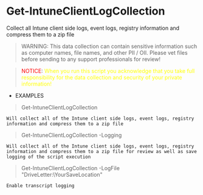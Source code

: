 # Get-IntuneClientLogCollection

Collect all Intune client side logs, event logs, registry information and compress them to a zip file

> WARNING: This data collection can contain sensitive information such as computer names, file names, and other PII / OII. Please vet files before sending to any support professionals for review!

> <span style="color:red">NOTICE</span>: <span style="color:yellow"> When you run this script you acknowledge that you take full responsibility for the data collection and security of your private information!</span>

- EXAMPLES
  
> Get-IntuneClientLogCollection

    Will collect all of the Intune client side logs, event logs, registry information and compress them to a zip file

> Get-IntuneClientLogCollection -Logging

    Will collect all of the Intune client side logs, event logs, registry information and compress them to a zip file for review as well as save logging of the script execution

> Get-IntuneClientLogCollection -LogFile "DriveLetter:\YourSaveLocation"

    Enable transcript logging